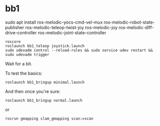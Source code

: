 # bb1

sudo apt install ros-melodic-yocs-cmd-vel-mux ros-melodic-robot-state-publisher ros-melodic-teleop-twist-joy ros-melodic-joy ros-melodic-diff-drive-controller ros-melodic-joint-state-controller
```
roscore
roslaunch bb1_teleop joystick.launch
sudo udevadm control --reload-rules && sudo service udev restart && sudo udevadm trigger
```
Wait for a bit.

To test the basics:
```
roslaunch bb1_bringup minimal.launch
```
And then once you're sure:
```
roslaunch bb1_bringup normal.launch
```
or
```
rosrun gmapping slam_gmapping scan:=scan
```
